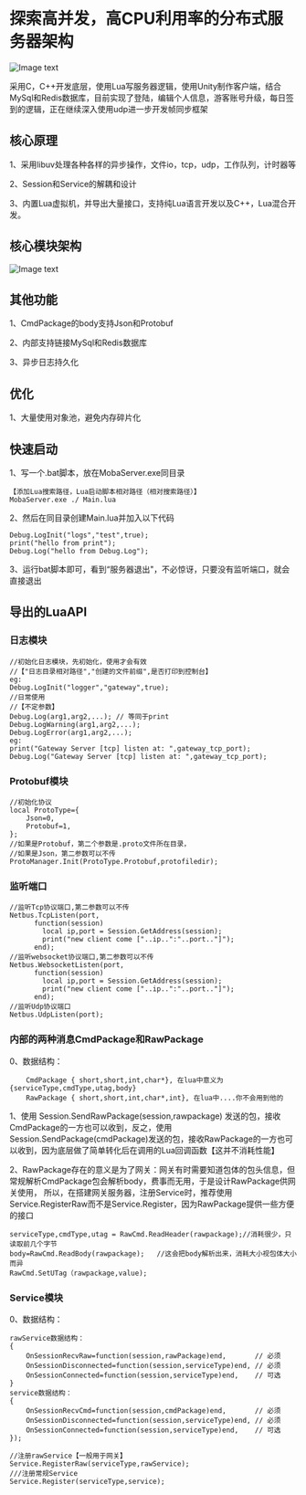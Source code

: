# 探索高并发，高CPU利用率的分布式服务器架构
![Image text](https://github.com/ZerlenZhang/Moba/blob/master/Images/architest.png)

采用C，C++开发底层，使用Lua写服务器逻辑，使用Unity制作客户端，结合MySql和Redis数据库，目前实现了登陆，编辑个人信息，游客账号升级，每日签到的逻辑，正在继续深入使用udp进一步开发帧同步框架

## 核心原理
1、采用libuv处理各种各样的异步操作，文件io，tcp，udp，工作队列，计时器等

2、Session和Service的解耦和设计

3、内置Lua虚拟机，并导出大量接口，支持纯Lua语言开发以及C++，Lua混合开发。

## 核心模块架构
![Image text](https://github.com/ZerlenZhang/Moba/blob/master/Images/UML_1.png)

## 其他功能
1、CmdPackage的body支持Json和Protobuf

2、内部支持链接MySql和Redis数据库

3、异步日志持久化

## 优化
1、大量使用对象池，避免内存碎片化

## 快速启动
1、写一个.bat脚本，放在MobaServer.exe同目录

~~~
【添加Lua搜索路径，Lua启动脚本相对路径（相对搜索路径）】
MobaServer.exe ./ Main.lua
~~~
2、然后在同目录创建Main.lua并加入以下代码
~~~
Debug.LogInit("logs","test",true);
print("hello from print");
Debug.Log("hello from Debug.Log");
~~~
3、运行bat脚本即可，看到“服务器退出"，不必惊讶，只要没有监听端口，就会直接退出


## 导出的LuaAPI
### 日志模块
~~~
//初始化日志模块，先初始化，使用才会有效
//【"日志目录相对路径","创建的文件前缀",是否打印到控制台】
eg:
Debug.LogInit("logger","gateway",true);
//日常使用
//【不定参数】
Debug.Log(arg1,arg2,...); // 等同于print
Debug.LogWarning(arg1,arg2,...);
Debug.LogError(arg1,arg2,...);
eg:
print("Gateway Server [tcp] listen at: ",gateway_tcp_port);
Debug.Log("Gateway Server [tcp] listen at: ",gateway_tcp_port);
~~~
### Protobuf模块
~~~
//初始化协议
local ProtoType={
    Json=0,
    Protobuf=1,
};
//如果是Protobuf，第二个参数是.proto文件所在目录，
//如果是Json，第二参数可以不传
ProtoManager.Init(ProtoType.Protobuf,protofiledir);
~~~
### 监听端口
~~~
//监听Tcp协议端口,第二参数可以不传
Netbus.TcpListen(port,
      function(session)
        local ip,port = Session.GetAddress(session);
        print("new client come ["..ip..":"..port.."]");
      end);
//监听websocket协议端口,第二参数可以不传
Netbus.WebsocketListen(port,
      function(session)
        local ip,port = Session.GetAddress(session);
        print("new client come ["..ip..":"..port.."]");
      end);
//监听Udp协议端口
Netbus.UdpListen(port);
~~~
### 内部的两种消息CmdPackage和RawPackage
0、数据结构：
~~~
    CmdPackage { short,short,int,char*}, 在lua中意义为{serviceType,cmdType,utag,body}
    RawPackage { short,short,int,char*,int}, 在lua中....你不会用到他的
~~~
1、使用 Session.SendRawPackage(session,rawpackage) 发送的包，接收CmdPackage的一方也可以收到，反之，使用Session.SendPackage(cmdPackage)发送的包，接收RawPackage的一方也可以收到，因为底层做了简单转化后在调用的Lua回调函数【这并不消耗性能】

2、RawPackage存在的意义是为了网关：网关有时需要知道包体的包头信息，但常规解析CmdPackage包会解析body，费事而无用，于是设计RawPackage供网关使用，
    所以，在搭建网关服务器，注册Service时，推荐使用Service.RegisterRaw而不是Service.Register，因为RawPackage提供一些方便的接口
~~~
serviceType,cmdType,utag = RawCmd.ReadHeader(rawpackage);//消耗很少，只读取前几个字节
body=RawCmd.ReadBody(rawpackage);   //这会把body解析出来，消耗大小视包体大小而异
RawCmd.SetUTag（rawpackage,value);
~~~
    
### Service模块
0、数据结构：
~~~
rawService数据结构：
{ 
    OnSessionRecvRaw=function(session,rawPackage)end,       // 必须
    OnSessionDisconnected=function(session,serviceType)end, // 必须
    OnSessionConnected=function(session,serviceType)end,    // 可选
}
service数据结构：
{ 
    OnSessionRecvCmd=function(session,cmdPackage)end,       // 必须
    OnSessionDisconnected=function(session,serviceType)end, // 必须
    OnSessionConnected=function(session,serviceType)end,    // 可选
});

//注册rawService【一般用于网关】
Service.RegisterRaw(serviceType,rawService);
///注册常规Service
Service.Register(serviceType,service);
~~~

